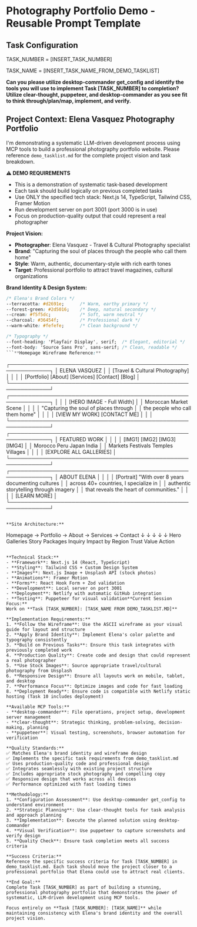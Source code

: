 # Photography Portfolio Demo - Reusable Prompt Template

## Task Configuration

TASK_NUMBER = [INSERT_TASK_NUMBER]

TASK_NAME = [INSERT_TASK_NAME_FROM_DEMO_TASKLIST]

**Can you please utilize desktop-commander get_config and identify the tools you will use to implement Task [TASK_NUMBER] to completion? Utilize clear-thought, puppeteer, and desktop-commander as you see fit to think through/plan/map, implement, and verify.**

## Project Context: Elena Vasquez Photography Portfolio

I'm demonstrating a systematic LLM-driven development process using MCP tools to build a professional photography portfolio website. Please reference `demo_tasklist.md` for the complete project vision and task breakdown.

**⚠️ DEMO REQUIREMENTS**
- This is a demonstration of systematic task-based development
- Each task should build logically on previous completed tasks
- Use ONLY the specified tech stack: Next.js 14, TypeScript, Tailwind CSS, Framer Motion
- Run development server on port 3001 (port 3000 is in use)
- Focus on production-quality output that could represent a real photographer

**Project Vision:**
- **Photographer**: Elena Vasquez - Travel & Cultural Photography specialist
- **Brand**: "Capturing the soul of places through the people who call them home"
- **Style**: Warm, authentic, documentary-style with rich earth tones
- **Target**: Professional portfolio to attract travel magazines, cultural organizations

**Brand Identity & Design System:**
```css
/* Elena's Brand Colors */
--terracotta: #d2691e;      /* Warm, earthy primary */
--forest-green: #2d5016;    /* Deep, natural secondary */
--cream: #f5f5dc;           /* Soft, warm neutral */
--charcoal: #36454f;        /* Professional dark */
--warm-white: #fefefe;      /* Clean background */

/* Typography */
--font-heading: 'Playfair Display', serif;  /* Elegant, editorial */
--font-body: 'Source Sans Pro', sans-serif; /* Clean, readable */
```**Homepage Wireframe Reference:**
```
┌─────────────────────────────────────────────────────────────┐
│                    ELENA VASQUEZ                            │
│              [Travel & Cultural Photography]                │
│                                                             │
│  [Portfolio] [About] [Services] [Contact] [Blog]           │
└─────────────────────────────────────────────────────────────┘
┌─────────────────────────────────────────────────────────────┐
│                                                             │
│              [HERO IMAGE - Full Width]                     │
│                 Moroccan Market Scene                       │
│                                                             │
│         "Capturing the soul of places through              │
│          the people who call them home"                    │
│                                                             │
│              [VIEW MY WORK] [CONTACT ME]                   │
│                                                             │
└─────────────────────────────────────────────────────────────┘
┌─────────────────────────────────────────────────────────────┐
│                    FEATURED WORK                            │
│                                                             │
│  [IMG1]      [IMG2]      [IMG3]      [IMG4]               │
│  Morocco     Peru        Japan       India                 │
│  Markets     Festivals   Temples     Villages              │
│                                                             │
│              [EXPLORE ALL GALLERIES]                       │
└─────────────────────────────────────────────────────────────┘
┌─────────────────────────────────────────────────────────────┐
│                     ABOUT ELENA                             │
│                                                             │
│  [Portrait]    "With over 8 years documenting cultures     │
│                 across 40+ countries, I specialize in      │
│                 authentic storytelling through imagery     │
│                 that reveals the heart of communities."    │
│                                                             │
│                        [LEARN MORE]                         │
└─────────────────────────────────────────────────────────────┘
```

**Site Architecture:**
```
Homepage → Portfolio → About → Services → Contact
   ↓         ↓         ↓        ↓         ↓
Hero      Galleries  Story   Packages  Inquiry
Impact    by Region  Trust   Value     Action
```

**Technical Stack:**
- **Framework**: Next.js 14 (React, TypeScript)
- **Styling**: Tailwind CSS + Custom Design System
- **Images**: Next.js Image + Unsplash API (stock photos)
- **Animations**: Framer Motion
- **Forms**: React Hook Form + Zod validation
- **Development**: Local server on port 3001
- **Deployment**: Netlify with automatic GitHub integration
- **Testing**: Puppeteer for visual validation**Current Session Focus:**
Work on **Task [TASK_NUMBER]: [TASK_NAME FROM DEMO_TASKLIST.MD]**

**Implementation Requirements:**
1. **Follow the Wireframe**: Use the ASCII wireframe as your visual guide for layout and structure
2. **Apply Brand Identity**: Implement Elena's color palette and typography consistently
3. **Build on Previous Tasks**: Ensure this task integrates with previously completed work
4. **Production Quality**: Create code and design that could represent a real photographer
5. **Use Stock Images**: Source appropriate travel/cultural photography from Unsplash
6. **Responsive Design**: Ensure all layouts work on mobile, tablet, and desktop
7. **Performance Focus**: Optimize images and code for fast loading
8. **Deployment Ready**: Ensure code is compatible with Netlify static hosting (Task 10 includes deployment)

**Available MCP Tools:**
- **desktop-commander**: File operations, project setup, development server management
- **clear-thought**: Strategic thinking, problem-solving, decision-making, planning
- **puppeteer**: Visual testing, screenshots, browser automation for verification

**Quality Standards:**
✅ Matches Elena's brand identity and wireframe design
✅ Implements the specific task requirements from demo_tasklist.md
✅ Uses production-quality code and professional design
✅ Integrates seamlessly with existing project structure
✅ Includes appropriate stock photography and compelling copy
✅ Responsive design that works across all devices
✅ Performance optimized with fast loading times

**Methodology:**
1. **Configuration Assessment**: Use desktop-commander get_config to understand environment
2. **Strategic Planning**: Use clear-thought tools for task analysis and approach planning
3. **Implementation**: Execute the planned solution using desktop-commander
4. **Visual Verification**: Use puppeteer to capture screenshots and verify design
5. **Quality Check**: Ensure task completion meets all success criteria

**Success Criteria:**
Reference the specific success criteria for Task [TASK_NUMBER] in demo_tasklist.md. Each task should move the project closer to a professional portfolio that Elena could use to attract real clients.

**End Goal:** 
Complete Task [TASK_NUMBER] as part of building a stunning, professional photography portfolio that demonstrates the power of systematic, LLM-driven development using MCP tools.

Focus entirely on **Task [TASK_NUMBER]: [TASK_NAME]** while maintaining consistency with Elena's brand identity and the overall project vision.